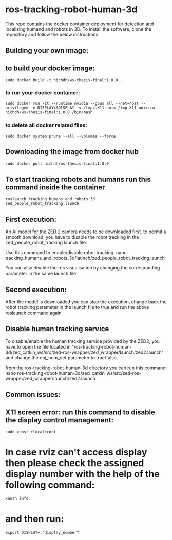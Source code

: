 # ros-tracking-robot-human-3d 

This repo contains the docker container deployment for detection and localizing humand and robots in 3D. 
To install the software, clone the repository and follow the below instructions: 
## Building your own image: 

## to build your docker image: 

	sudo docker build -t hichdh/ws-thesis-final:1.0.0 .
	
### to run your docker container:

	sudo docker run -it --runtime nvidia --gpus all --net=host --privileged -e DISPLAY=$DISPLAY -v /tmp/.X11-unix:/tmp.X11-unix:rw hichdh/ws-thesis-final:1.0.0 /bin/bash

### to delete all docker related files: 

	sudo docker system prune --all --volumes --force

## Downloading the image from docker hub  

	sudo docker pull hichdh/ws-thesis-final:1.0.0
	
## To start tracking robots and humans run this command inside the container    
	
	roslaunch tracking_humans_and_robots_3d zed_people_robot_tracking.launch 

## First execution: 

An AI model for the ZED 2 camera needs to be downloaded first. to permit a smooth download, you have to disable the robot tracking in the zed_people_robot_tracking launch file. 

Use this command to enable/disable robot tracking: 
nano tracking_humans_and_robots_3d/launch/zed_people_robot_tracking.launch

You can also disable the ros visualisation by changing the corresponding parameter in the same launch file. 


## Second execution: 

After the model is downloaded you can stop the execution, change back the robot tracking parameter in the launch file to true and run the above roslaunch command again. 

## Disable human tracking service

To disable/enable the human tracking service provided by the ZED2, you have to open the file located in "ros-tracking-robot-human-3d/zed_catkin_ws/src/zed-ros-wrapper/zed_wrapper/launch/zed2.launch" and change the obj_hum_det parameter to true/false. 

from the ros-tracking-robot-human-3d directory you can run this command: nano ros-tracking-robot-human-3d/zed_catkin_ws/src/zed-ros-wrapper/zed_wrapper/launch/zed2.launch

## Common issues: 
## X11 screen error: run this command to disable the display control management:
	
	sudo xhost +local:root

# In case rviz can't access display then please check the assigned display number with the help of the following command: 
	
	xauth info 

# and then run:

	export DISPLAY=:"display_number"
	